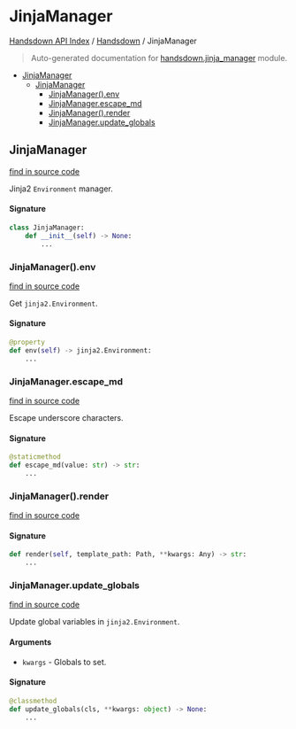# JinjaManager

[Handsdown API Index](../README.md#handsdown-api-index) /
[Handsdown](./index.md#handsdown) /
JinjaManager

> Auto-generated documentation for [handsdown.jinja_manager](https://github.com/vemel/handsdown/blob/main/handsdown/jinja_manager.py) module.

- [JinjaManager](#jinjamanager)
  - [JinjaManager](#jinjamanager-1)
    - [JinjaManager().env](#jinjamanager()env)
    - [JinjaManager.escape_md](#jinjamanagerescape_md)
    - [JinjaManager().render](#jinjamanager()render)
    - [JinjaManager.update_globals](#jinjamanagerupdate_globals)

## JinjaManager

[find in source code](https://github.com/vemel/handsdown/blob/main/handsdown/jinja_manager.py#L12)

Jinja2 `Environment` manager.

#### Signature

```python
class JinjaManager:
    def __init__(self) -> None:
        ...
```

### JinjaManager().env

[find in source code](https://github.com/vemel/handsdown/blob/main/handsdown/jinja_manager.py#L44)

Get `jinja2.Environment`.

#### Signature

```python
@property
def env(self) -> jinja2.Environment:
    ...
```

### JinjaManager.escape_md

[find in source code](https://github.com/vemel/handsdown/blob/main/handsdown/jinja_manager.py#L37)

Escape underscore characters.

#### Signature

```python
@staticmethod
def escape_md(value: str) -> str:
    ...
```

### JinjaManager().render

[find in source code](https://github.com/vemel/handsdown/blob/main/handsdown/jinja_manager.py#L51)

#### Signature

```python
def render(self, template_path: Path, **kwargs: Any) -> str:
    ...
```

### JinjaManager.update_globals

[find in source code](https://github.com/vemel/handsdown/blob/main/handsdown/jinja_manager.py#L27)

Update global variables in `jinja2.Environment`.

#### Arguments

- `kwargs` - Globals to set.

#### Signature

```python
@classmethod
def update_globals(cls, **kwargs: object) -> None:
    ...
```


